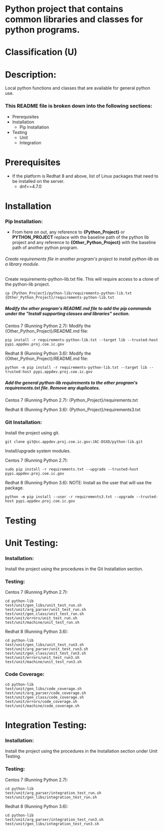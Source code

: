 # Python project that contains common libraries and classes for python programs.
# Classification (U)

# Description:
  Local python functions and classes that are available for general python use.


### This README file is broken down into the following sections:
 *  Prerequisites
 *  Installation
    - Pip Installation
 *  Testing
    - Unit
    - Integration


# Prerequisites
 *  If the platform is Redhat 8 and above, list of Linux packages that need to be installed on the server.
    - dnf==4.7.0


# Installation

### Pip Installation:
  * From here on out, any reference to **{Python_Project}** or **PYTHON_PROJECT** replace with the baseline path of the python lib project and any reference to **{Other_Python_Project}** with the baseline path of another python program.

###### Create requirements file in another program's project to install python-lib as a library module.

Create requirements-python-lib.txt file.  This will require access to a clone of the python-lib project.

```
cp {Python_Project}/python-lib/requirements-python-lib.txt {Other_Python_Project}/requirements-python-lib.txt
```

##### Modify the other program's README.md file to add the pip commands under the "Install supporting classes and libraries" section.

Centos 7 (Running Python 2.7):
Modify the {Other_Python_Project}/README.md file:

```
pip install -r requirements-python-lib.txt --target lib --trusted-host pypi.appdev.proj.coe.ic.gov
```

Redhat 8 (Running Python 3.6):
Modify the {Other_Python_Project}/README.md file:

```
python -m pip install -r requirements-python-lib.txt --target lib --trusted-host pypi.appdev.proj.coe.ic.gov
```

##### Add the general python-lib requirements to the other program's requirements.txt file.  Remove any duplicates.

Centos 7 (Running Python 2.7):
{Python_Project}/requirements.txt

Redhat 8 (Running Python 3.6):
{Python_Project}/requirements3.txt


### Git Installation:

Install the project using git.

```
git clone git@sc.appdev.proj.coe.ic.gov:JAC-DSXD/python-lib.git
```

Install/upgrade system modules.

Centos 7 (Running Python 2.7):

```
sudo pip install -r requirements.txt --upgrade --trusted-host pypi.appdev.proj.coe.ic.gov
```

Redhat 8 (Running Python 3.6):
NOTE: Install as the user that will use the package.

```
python -m pip install --user -r requirements3.txt --upgrade --trusted-host pypi.appdev.proj.coe.ic.gov
```

# Testing

# Unit Testing:

### Installation:

Install the project using the procedures in the Git Installation section.

### Testing:

Centos 7 (Running Python 2.7):

```
cd python-lib
test/unit/gen_libs/unit_test_run.sh
test/unit/arg_parser/unit_test_run.sh
test/unit/gen_class/unit_test_run.sh
test/unit/errors/unit_test_run.sh
test/unit/machine/unit_test_run.sh
```

Redhat 8 (Running Python 3.6):

```
cd python-lib
test/unit/gen_libs/unit_test_run3.sh
test/unit/arg_parser/unit_test_run3.sh
test/unit/gen_class/unit_test_run3.sh
test/unit/errors/unit_test_run3.sh
test/unit/machine/unit_test_run3.sh
```

### Code Coverage:

```
cd python-lib
test/unit/gen_libs/code_coverage.sh
test/unit/arg_parser/code_coverage.sh
test/unit/gen_class/code_coverage.sh
test/unit/errors/code_coverage.sh
test/unit/machine/code_coverage.sh
```

# Integration Testing:

### Installation:

Install the project using the procedures in the Installation section under Unit Testing.

### Testing:

Centos 7 (Running Python 2.7):

```
cd python-lib
test/unit/arg_parser/integration_test_run.sh
test/unit/gen_libs/integration_test_run.sh
```

Redhat 8 (Running Python 3.6):

```
cd python-lib
test/unit/arg_parser/integration_test_run3.sh
test/unit/gen_libs/integration_test_run3.sh
```

